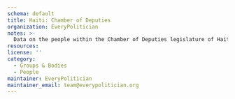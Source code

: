 ```yaml
---
schema: default
title: Haiti: Chamber of Deputies
organization: EveryPolitician
notes: >-
  Data on the people within the Chamber of Deputies legislature of Haiti.
resources:
license: ''
category:
  - Groups & Bodies
  - People
maintainer: EveryPolitician
maintainer_email: team@everypolitician.org
---
```

